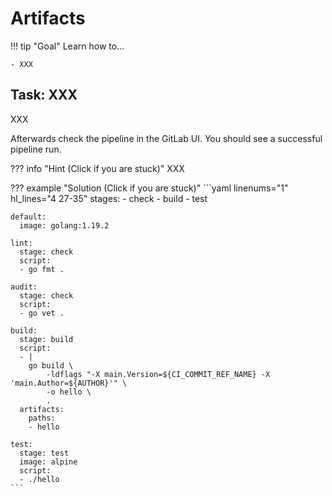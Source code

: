 # Artifacts

!!! tip "Goal"
    Learn how to...

    - XXX

## Task: XXX

XXX

Afterwards check the pipeline in the GitLab UI. You should see a successful pipeline run.

??? info "Hint (Click if you are stuck)"
    XXX

??? example "Solution (Click if you are stuck)"
    ```yaml linenums="1" hl_lines="4 27-35"
    stages:
    - check
    - build
    - test

    default:
      image: golang:1.19.2

    lint:
      stage: check
      script:
      - go fmt .

    audit:
      stage: check
      script:
      - go vet .

    build:
      stage: build
      script:
      - |
        go build \
            -ldflags "-X main.Version=${CI_COMMIT_REF_NAME} -X 'main.Author=${AUTHOR}'" \
            -o hello \
            .
      artifacts:
        paths:
        - hello

    test:
      stage: test
      image: alpine
      script:
      - ./hello
    ```
